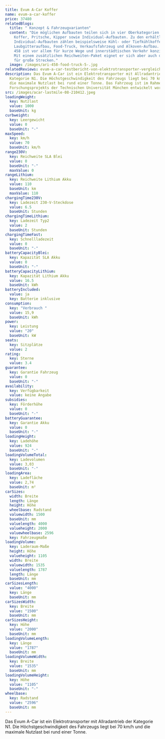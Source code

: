 ```yaml
---
title: Evum A-Car Koffer
name: evum-a-car-koffer
price: 37480
relatedBlogs:
  title: " Konzept & Fahrzeugvarianten"
  content: "Die möglichen Aufbauten teilen sich in vier Oberkategorien auf:
    Koffer, Pritsche, Kipper sowie Individual-Aufbauten. Zu den erhältlichen
    Individual-Aufbauten zählen beispielsweise Kühl- oder Tiefkühlkoffer,
    Laubgitteraufbau, Food-Truck, Verkaufsfahrzeug und Alkoven-Aufbau. Der ARI
    458 ist vor allem für kurze Wege und innerstädtischen Verkehr konzipiert.
    Mit einem zusätzlichen Reichweiten-Paket eignet er sich aber auch durchaus
    für große Strecken."
  image: /images/ari-458-food-truck-5-.jpg
relatedReviews: evum-a-car-testbericht-von-elektrotransporter-vergleich
description: Das Evum A-Car ist ein Elektrotransporter mit Allradantrieb der
  Kategorie N1. Die Höchstgeschwindigkeit des Fahrzeugs liegt bei 70 km/h und
  die maximale Nutzlast bei rund einer Tonne. Das Fahrzeug ist im Rahmen eines
  Forschungsprojekts der Technischen Universität München entwickelt worden.
src: /images/acar-lastmile-08-210412.jpeg
loadingWeight:
  key: Nutzlast
  value: 1000
  baseUnit: kg
curbweight:
  key: Leergewicht
  value: 0
  baseUnit: "-"
maxSpeed:
  key: km/h
  value: 70
  baseUnit: km/h
range230V:
  key: Reichweite SLA Blei
  value: 0
  baseUnit: "-"
  maxValue: 0
rangeLithium:
  key: Reichweite Lithium Akku
  value: 110
  baseUnit: km
  maxValue: 110
chargingTime230V:
  key: Ladezeit 230-V-Steckdose
  value: 6.5
  baseUnit: Stunden
chargingTimeLithium:
  key: Ladezeit Typ2
  value: 2
  baseUnit: Stunden
chargingTimeFast:
  key: Schnellladezeit
  value: 0
  baseUnit: "-"
batteryCapacityBlei:
  key: Kapazität SLA Akku
  value: 0
  baseUnit: "-"
batteryCapacityLithium:
  key: Kapazität Lithium Akku
  value: 16.5
  baseUnit: kWh
batteryIncluded:
  value: ja
  key: Batterie inklusive
consumption:
  key: "Verbrauch "
  value: 15,9
  baseUnit: kWh
power:
  key: Leistung
  value: "20"
  baseUnit: kW
seats:
  key: Sitzplätze
  value: 2
rating:
  key: Sterne
  value: 3.4
guarantee:
  key: Garantie Fahrzeug
  value: 0
  baseUnit: "-"
availability:
  key: Verfügbarkeit
  value: keine Angabe
subsidies:
  key: Förderhöhe
  value: 0
  baseUnit: "-"
batteryGuarantee:
  key: Garantie Akku
  value: 0
  baseUnit: "-"
loadingHeight:
  key: Ladehöhe
  value: 924
  baseUnit: "-"
loadingVolumeTotal:
  key: Ladevolumen
  value: 3,03
  baseUnit: "-"
loadingArea:
  key: Ladefläche
  value: 2,74
  baseUnit: m²
carSizes:
  width: Breite
  length: Länge
  height: Höhe
  wheelbase: Radstand
  valuewidth: 1500
  baseUnit: mm
  valuelength: 4000
  valueheight: 2000
  valuewheelbase: 2596
  key: Fahrzeugmaße
loadingVolume:
  key: Laderaum-Maße
  height: Höhe
  valueheight: 1105
  width: Breite
  valuewidth: 1535
  valuelength: 1787
  length: Länge
  baseUnit: mm
carSizesLength:
  value: "4000"
  key: Länge
  baseUnit: mm
carSizesWidth:
  key: Breite
  value: "1500"
  baseUnit: mm
carSizesHeight:
  key: Höhe
  value: "2000"
  baseUnit: mm
loadingVolumeLength:
  key: Länge
  value: "1787"
  baseUnit: mm
loadingVolumeWidth:
  key: Breite
  value: "1535"
  baseUnit: mm
loadingVolumeHeight:
  key: Höhe
  value: "1105"
  baseUnit: "-"
wheelbase:
  key: Radstand
  value: "2596"
  baseUnit: mm
---
```

Das Evum A-Car ist ein Elektrotransporter mit Allradantrieb der Kategorie N1. Die Höchstgeschwindigkeit des Fahrzeugs liegt bei 70 km/h und die maximale Nutzlast bei rund einer Tonne.